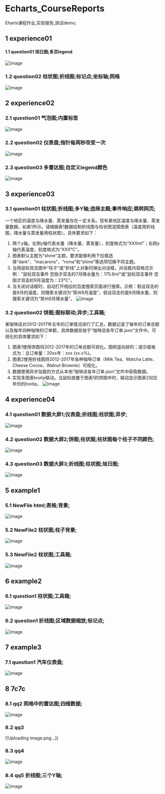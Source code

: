 # Echarts_CourseReports
Eharts课程作业,实验报告,测试demo;

## 1 experience01
#### 1.1 question01 旭日图;多页legend
![image](https://user-images.githubusercontent.com/97179240/171097369-c33fa4d0-11b9-4480-acbd-4106ea073c1c.png)
### 1.2 question02 柱状图;折线图;标记点;坐标轴;网格
![image](https://user-images.githubusercontent.com/97179240/171185066-35369db5-8996-4595-9b80-660b3d1c2ae4.png)


## 2 experience02
### 2.1 question01 气泡图;内置标签
![image](https://user-images.githubusercontent.com/97179240/171187603-2c69f930-68ed-4983-92a1-60b4764511d1.png)
### 2.2 question02 仪表盘;指针每两秒改变一次
![image](https://user-images.githubusercontent.com/97179240/171188975-5a9aa026-2309-4f1c-a892-a4366d5c0c9d.png)
### 2.3 question03 多雷达图;自定义legend颜色
![image](https://user-images.githubusercontent.com/97179240/171189036-dd5eb6a7-0a78-418d-a978-44a906dabd2e.png)


## 3 experience03
### 3.1 question01 柱状图;折线图;多Y轴;选择主题;事件响应;跳转网页;
一个地区的温度与降水量、蒸发量存在一定关系。现有某地区温度与降水量、蒸发量数据，如表1所示。请根据表1数据绘制折线图与柱状图混搭图表（温度用折线图，降水量与蒸发量用柱状图）。具体要求如下：
1. 两个y轴。左侧y轴代表水量（降水量、蒸发量），刻度格式为“XXXml”；右侧y轴代表温度，刻度格式为“XXX°C”。
2. 图表默认主题为“shine”主题，要求能够利用下拉框选择“dark”、“macarons”、“roma”和“shine”等选项切换不同主题。
3. 当用鼠标双击图中“柱子”或“折线”上对象时弹出对话框，对话框内容格式示例：“鼠标双击事件	您刚才双击的7月降水量为：175.6ml”或“鼠标双击事件	您刚才双击的9月温度为：23°C”。
4. 当关闭对话框时，自动打开相应的百度搜索页面进行搜索。示例：假设双击的是9月的温度，则搜索关键词为“常州9月温度”，假设双击的是6月降水量，则搜索关键词为“常州6月降水量”。
![image](https://user-images.githubusercontent.com/97179240/171188300-a9e3488e-a1f7-4a95-bcdf-f84c57c59a3d.png)
### 3.2 question02 饼图;图标联动;异步;工具箱;
某咖啡店对2012-2017年五年的订单情况进行了汇总，数据记录了每年的订单总额以及每年四种咖啡的订单额，具体数据存放于“咖啡店各年订单.json”文件中。可视化的具体要求如下：
1. 图表1使用饼图将2012-2017年的订单总额可视化。图例竖向排列；提示框格式为：总订单量：20xx年：xxx (xx.x%)。
2. 图表2使用折线图将2012-2017年各种咖啡订单（Milk Tea、Matcha Latte、Cheese Cocoa、Walnut Brownie）可视化。
3. 数据使用异步加载的方式从本地“咖啡店各年订单.json”文件中获取数据。
4. 实现多图表tootip联动。当鼠标放置于图表1的饼图中时，联动显示图表2对应年份的tootip。
![image](https://user-images.githubusercontent.com/97179240/171189201-1d1e2986-43a2-4995-b411-39bed0500047.png)


## 4 experience04
### 4.1 question01 数据大屏1;仪表盘;折线图;柱状图;异步;
![image](https://user-images.githubusercontent.com/97179240/171189949-141a819e-71a4-4251-b53b-12f9a397ec65.png)
### 4.2 question02 数据大屏2;饼图;柱状图;柱状图每个柱子不同颜色;
![image](https://user-images.githubusercontent.com/97179240/171190135-ba1ae081-be9f-4d0f-9ad6-261d2689dc78.png)
### 4.3 question03 数据大屏3;折线图;柱状图;旭日图;
![image](https://user-images.githubusercontent.com/97179240/171190246-4d1bc88a-2fe6-4e7e-85f6-b1a2604d4b90.png)


## 5 example1
### 5.1 NewFile html;表格;背景;
![image](https://user-images.githubusercontent.com/97179240/171194427-0e695eb3-0c75-4d3d-9f0f-cd65cec7c84c.png)
### 5.2 NewFile2 柱状图;柱子背景;
![image](https://user-images.githubusercontent.com/97179240/171194779-f71cd16f-f67e-46d9-ab75-9eef7393b468.png)
### 5.3 NewFile2 柱状图;工具箱;
![image](https://user-images.githubusercontent.com/97179240/171195103-e20a5d68-1dac-40b6-b9a9-1e9bc6e672dc.png)


## 6 example2
### 6.1  question1 柱状图;工具箱;
![image](https://user-images.githubusercontent.com/97179240/171195889-a5edc866-2ac5-4553-9de7-8f07a1ed94c7.png)
### 6.2  question1 折线图;区域数据缩放;标记点;
![image](https://user-images.githubusercontent.com/97179240/171196145-008f3407-de4d-4ac5-b7d9-6fdddf1aa635.png)


## 7 example3 
### 7.1 question1 汽车仪表盘;
![image](https://user-images.githubusercontent.com/97179240/171196381-d9bc0a55-ca09-4488-aeaa-4572b2b56cc6.png)

## 8 7c7c
### 8.1 qq2 网格中的雷达图;四维数据;
![image](https://user-images.githubusercontent.com/97179240/171198425-7762fd03-5d7f-4c99-93b3-e9176d2dd4e2.png)
### 8.2 qq3
![Uploading image.png…](
### 8.3 qq4
![image](https://user-images.githubusercontent.com/97179240/171198662-89a06185-fdb8-4279-b9a7-72a1c56f29bb.png)
### 8.4 qq5 折线图;三个Y轴;
![image](https://user-images.githubusercontent.com/97179240/171198717-412dce38-f1bd-433f-8706-e7e83720d3ed.png)


